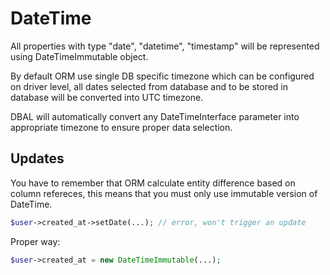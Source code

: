 # DateTime
All properties with type "date", "datetime", "timestamp" will be represented using DateTimeImmutable object.

By default ORM use single DB specific timezone which can be configured on driver level, all dates selected from database and to be stored in
database will be converted into UTC timezone.

DBAL will automatically convert any DateTimeInterface parameter into appropriate timezone to ensure proper data selection.

## Updates
You have to remember that ORM calculate entity difference based on column refereces, this means that you must only use immutable version of DateTime.

```php
$user->created_at->setDate(...); // error, won't trigger an update
```

Proper way:

```php
$user->created_at = new DateTimeImmutable(...);
```
